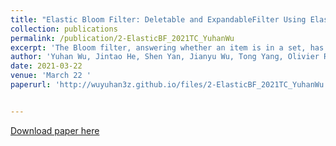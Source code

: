 ```yaml
---
title: "Elastic Bloom Filter: Deletable and ExpandableFilter Using Elastic Fingerprints."
collection: publications
permalink: /publication/2-ElasticBF_2021TC_YuhanWu
excerpt: 'The Bloom filter, answering whether an item is in a set, has achieved great success in various fields, including networking, databases, and bioinformatics. However, the Bloom filter has two main shortcomings: no support of item deletion and no support of expansion. Existing solutions either support deletion at the cost of using additional memory, or support expansion at the cost of increasing the false positive rate and decreasing the query speed. Unlike existing solutions, we propose the Elastic Bloom filter (EBF) to address the two shortcomings simultaneously. Importantly, when EBF expands, the false positives decrease. Our key technique is Elastic Fingerprints, which dynamically absorb and release bits during compression and expansion. To support deletion, EBF can first delete the corresponding fingerprint and then update the corresponding bit in the Bloom filter. To support expansion, Elastic Fingerprints release bits and insert them to the Bloom filter. Our experimental results show that the Elastic Bloom filter significantly outperforms existing works.'
author: 'Yuhan Wu, Jintao He, Shen Yan, Jianyu Wu, Tong Yang, Olivier Ruas, Gong Zhang, Bin Cui.'
date: 2021-03-22
venue: 'March 22 '
paperurl: 'http://wuyuhan3z.github.io/files/2-ElasticBF_2021TC_YuhanWu.pdf'


---
```


<!-- citation: 'Your Name, You. (2009). &quot;Paper Title Number 1.&quot; <i>Journal 1</i>. 1(1).' -->

<!-- This paper is about the number 1. The number 2 is left for future work. -->

[Download paper here](http://academicpages.github.io/files/2-ElasticBF_2021TC_YuhanWu.pdf)

<!-- Recommended citation: Your Name, You. (2009). "Paper Title Number 1." <i>Journal 1</i>. 1(1). -->
